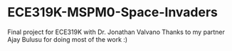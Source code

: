 # ECE319K-MSPM0-Space-Invaders
Final project for ECE319K with Dr. Jonathan Valvano
Thanks to my partner Ajay Bulusu for doing most of the work :)
